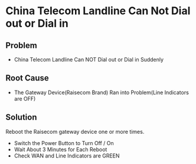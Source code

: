 # China Telecom Landline Can Not Dial out or Dial in

## Problem
* China Telecom Landline Can NOT Dial out or Dial in Suddenly

## Root Cause
* The Gateway Device(Raisecom Brand) Ran into Problem(Line Indicators are OFF)

## Solution
Reboot the Raisecom gateway device one or more times.
* Switch the Power Button to Turn Off / On
* Wait About 3 Minutes for Each Reboot
* Check WAN and Line Indicators are GREEN

